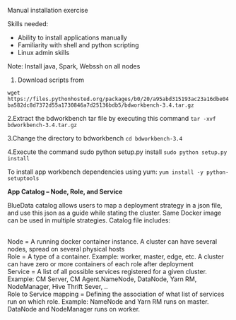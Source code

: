 Manual installation exercise

Skills needed:
<ul>
  <li>Ability to install applications manually</li>
  <li>Familiarity with shell and python scripting</li>
  <li>Linux admin skills</li>
</ul>
Note: Install java, Spark, Webssh on all nodes

1. Download scripts from 

`wget https://files.pythonhosted.org/packages/b0/20/a95abd315193ac23a16dbe04ba582dc8d7372d55a1730846a7d25136bdb5/bdworkbench-3.4.tar.gz`

2.Extract the bdworkbench tar file by executing this command
`tar -xvf bdworkbench-3.4.tar.gz`

3.Change the directory to bdworkbench
`cd bdworkbench-3.4`

4.Execute the command sudo python setup.py install
`sudo python setup.py install`

To install app workbench dependencies using yum:
`yum install -y python-setuptools`

<b>App Catalog – Node, Role, and Service</b>

BlueData catalog allows users to map a deployment strategy in a json file, and use this json as a guide while stating the cluster. Same Docker image can be used in multiple strategies. Catalog file includes:

<br>Node = A running docker container instance. A cluster can have several nodes, spread on several physical hosts
<br>Role = A type of a container.  Example: worker, master, edge, etc. A cluster can have zero or more containers of each role after deployment
<br>Service = A list of all possible services registered for a given cluster. Example: CM Server, CM Agent.NameNode, DataNode, Yarn RM, NodeManager, Hive Thrift Sever, ..
<br>Role to Service mapping =  Defining the association of what list of services run on which role. Example: NameNode and Yarn RM runs on master. DataNode and NodeManager runs on worker.


